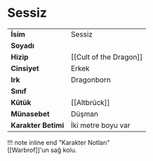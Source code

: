 # Sessiz   
|  |  |  
|---|---|  
| **İsim** | Sessiz |  
| **Soyadı** |  |  
| **Hizip** | [[Cult of the Dragon]] |  
| **Cinsiyet** | Erkek |  
| **Irk** | Dragonborn |  
| **Sınıf** |  |  
| **Kütük** | [[Altbrück]] |  
| **Münasebet** | Düşman |  
| **Karakter Betimi** | İki metre boyu var |  
  
  
!!! note inline end "Karakter Notları"  
	[[Warbrof]]'un sağ kolu.  
  
  
